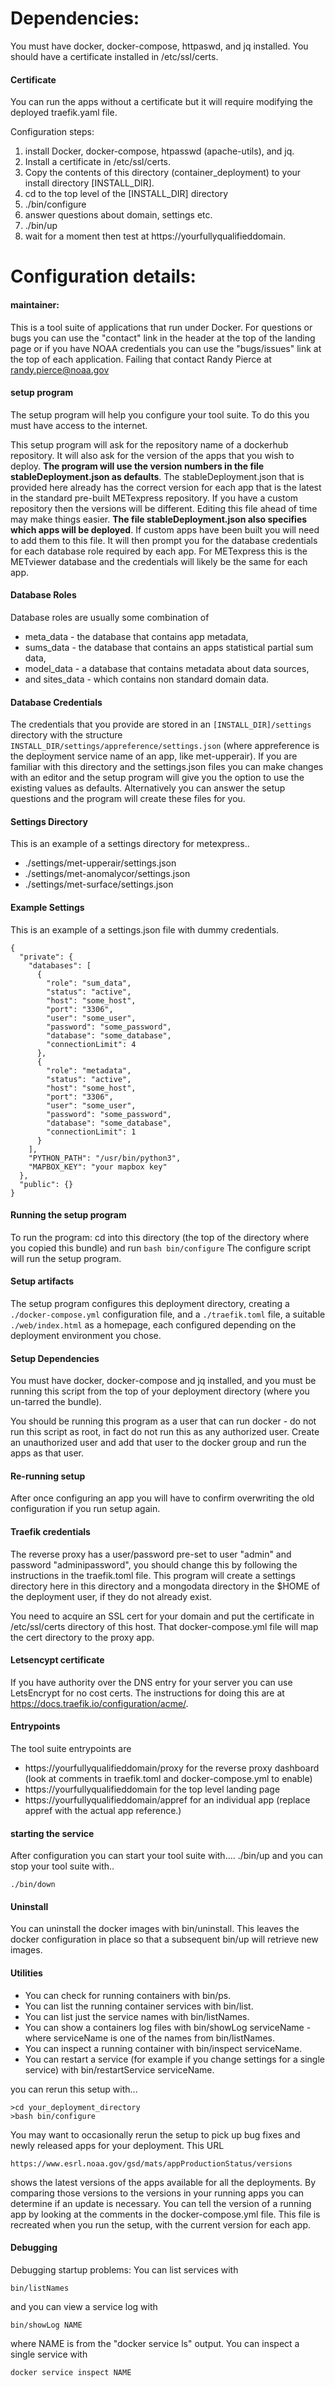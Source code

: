 # Dependencies:

You must have docker, docker-compose, httpaswd, and jq installed. You should have a certificate installed in /etc/ssl/certs.
#### Certificate
You can run the apps without a certificate but it will require modifying the deployed traefik.yaml file.

Configuration steps:
1. install Docker, docker-compose, htpasswd (apache-utils), and jq.
1. Install a certificate in /etc/ssl/certs.
1. Copy the contents of this directory (container_deployment) to your install directory [INSTALL_DIR]. 
1. cd to the top level of the [INSTALL_DIR] directory
1. ./bin/configure
1. answer questions about domain, settings etc.
1. ./bin/up
1. wait for a moment then test at https://yourfullyqualifieddomain.

# Configuration details:
#### maintainer:
This is a tool suite of applications that run under Docker.
For questions or bugs you can use the "contact" link in the header at the top of the landing page or
if you have NOAA credentials you can use the "bugs/issues" link at the top of each application.
Failing that contact Randy Pierce at randy.pierce@noaa.gov 
#### setup program
The setup program will help you configure your tool suite.
To do this you must have access to the internet.

This setup program will ask for the repository name of a dockerhub repository. 
It will also ask for the version of the apps that you wish to deploy. **The program will use the version
numbers in the file stableDeployment.json as defaults**. The stableDeployment.json that is provided here already has the correct version 
for each app that is the latest in the standard pre-built METexpress repository. If you
have a custom repository then the versions will be different. 
Editing this file ahead of time may make things easier. **The file
stableDeployment.json also specifies which apps will be deployed**. If custom apps have been built you will need to add them to this file.
It will then prompt you for the database credentials for each
database role required by each app. For METexpress this is the METviewer database and the credentials will likely be the same for each app.
#### Database Roles
Database roles are usually some combination of 
* meta_data - the database that contains app metadata,
* sums_data - the database that contains an apps statistical partial sum data, 
* model_data - a database that contains metadata about data sources, 
* and sites_data - which contains non standard domain data.
#### Database Credentials
The credentials that you provide are stored in an `[INSTALL_DIR]/settings` directory 
with the structure `INSTALL_DIR/settings/appreference/settings.json` (where appreference is the
deployment service name of an app, like met-upperair).
If you are familiar with this directory and the settings.json files you can make changes with an editor and the setup program
will give you the option to use the existing values as defaults. Alternatively you can answer the setup questions and the program
will create these files for you.

#### Settings Directory
This is an example of a settings directory for metexpress..
* ./settings/met-upperair/settings.json
* ./settings/met-anomalycor/settings.json
* ./settings/met-surface/settings.json

#### Example Settings
This is an example of a settings.json file with dummy credentials.

    {
      "private": {
        "databases": [
          {
            "role": "sum_data",
            "status": "active",
            "host": "some_host",
            "port": "3306",
            "user": "some_user",
            "password": "some_password",
            "database": "some_database",
            "connectionLimit": 4
          },
          {
            "role": "metadata",
            "status": "active",
            "host": "some_host",
            "port": "3306",
            "user": "some_user",
            "password": "some_password",
            "database": "some_database",
            "connectionLimit": 1
          }
        ],
        "PYTHON_PATH": "/usr/bin/python3",
        "MAPBOX_KEY": "your mapbox key"
      },
      "public": {}
    }

#### Running the setup program
To run the program: cd into this directory (the top of the directory where you copied this bundle) and run
`bash bin/configure`
The configure script will run the setup program.
#### Setup artifacts
The setup program configures this deployment directory, creating a `./docker-compose.yml` configuration file,
and a `./traefik.toml` file, a suitable `./web/index.html` as a homepage, each configured depending on the deployment environment you chose.

#### Setup Dependencies
You must have docker, docker-compose and jq installed, and you must be running this script from the top of your deployment directory (where you
un-tarred the bundle).

You should be running this program as a user that can run docker - do not run this script as root, in fact do not run this as any authorized user.
Create an unauthorized user and add that user to the docker group and run the apps as that user.

#### Re-running setup
After once configuring an app you will have to confirm overwriting the old configuration if you run setup again.

#### Traefik credentials
The reverse proxy has a user/password pre-set to user "admin" and password "adminipassword", you should change this by following the instructions in the traefik.toml file.
This program will create a settings directory here in this directory and a mongodata directory in the $HOME of the deployment user, if they do not already exist.

You need to acquire an SSL cert for your domain and put the certificate in /etc/ssl/certs directory of this host. That docker-compose.yml file
will map the cert directory to the proxy app.

#### Letsencypt certificate
If you have authority over the DNS entry for
your server you can use LetsEncrypt for no cost certs. The instructions for doing this are at https://docs.traefik.io/configuration/acme/.

#### Entrypoints
The tool suite entrypoints are
* https://yourfullyqualifieddomain/proxy for the reverse proxy dashboard (look at comments in traefik.toml and docker-compose.yml to enable)
* https://yourfullyqualifieddomain  for the top level landing page
* https://yourfullyqualifieddomain/appref   for an individual app (replace appref with the actual app reference.)

#### starting the service
After configuration you can start your tool suite with....
./bin/up
and you can stop your tool suite with..

	./bin/down

#### Uninstall
You can uninstall the docker images with bin/uninstall. This leaves the docker configuration in place so that a subsequent bin/up
will retrieve new images.

#### Utilities
* You can check for running containers with bin/ps.
* You can list the running container services with bin/list.
* You can list just the service names with bin/listNames.
* You can show a containers log files with bin/showLog serviceName - where serviceName is one of the names from bin/listNames.
* You can inspect a running container with bin/inspect serviceName.
* You can restart a service (for example if you change settings for a single service) with bin/restartService serviceName.

you can rerun this setup with...
	
	>cd your_deployment_directory
	>bash bin/configure

You may want to occasionally rerun the setup to pick up bug fixes and newly released apps for your deployment. This URL

	https://www.esrl.noaa.gov/gsd/mats/appProductionStatus/versions 

shows the latest versions of the apps available for all the deployments.
By comparing those versions to the versions in your running apps you can determine if an update is necessary. You
can tell the version of a running app by looking at the comments in the docker-compose.yml file. This file is recreated when
you run the setup, with the current version for each app.

#### Debugging
Debugging startup problems:
You can list services with 
	
	bin/listNames
and you can view a service log with

	bin/showLog NAME 
where NAME is from the "docker service ls" output.
You can inspect a single service with 
	
	docker service inspect NAME


